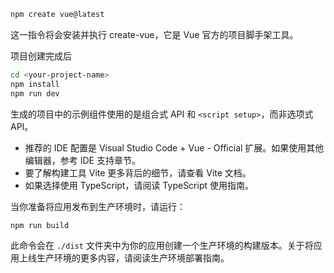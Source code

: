 ```markdown
npm create vue@latest
```

这一指令将会安装并执行 create-vue，它是 Vue 官方的项目脚手架工具。

项目创建完成后

```sh
cd <your-project-name>
npm install
npm run dev
```

生成的项目中的示例组件使用的是组合式 API 和 `<script setup>`，而非选项式 API。

- 推荐的 IDE 配置是 Visual Studio Code + Vue - Official 扩展。如果使用其他编辑器，参考 IDE 支持章节。
- 要了解构建工具 Vite 更多背后的细节，请查看 Vite 文档。
- 如果选择使用 TypeScript，请阅读 TypeScript 使用指南。

当你准备将应用发布到生产环境时，请运行：

```sh
npm run build
```

此命令会在 `./dist` 文件夹中为你的应用创建一个生产环境的构建版本。关于将应用上线生产环境的更多内容，请阅读生产环境部署指南。


